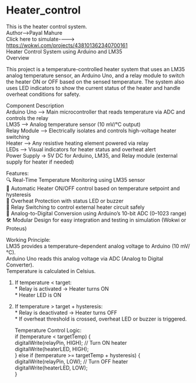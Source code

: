 # Heater_control
This is the heater control system.
<br>
Author-->Payal Mahure
<br>
Click here to simulate----> https://wokwi.com/projects/438101362340700161
<br>
Heater Control System using Arduino and LM35
<br>
 Overview
 <br>

This project is a temperature-controlled heater system that uses an LM35 analog temperature sensor, an Arduino Uno, and a relay module to switch the heater ON or OFF based on the sensed temperature. The system also uses LED indicators to show the current status of the heater and handle overheat conditions for safety.
<br>

Component	        Description
<br>
Arduino Uno	 -->     Main microcontroller that reads temperature via ADC and controls the relay
<br>
LM35	        --> Analog temperature sensor (10 mV/°C output)
<br>
Relay Module	--> Electrically isolates and controls high-voltage heater switching
<br>
Heater	      --> Any resistive heating element powered via relay
<br>
LEDs	        --> Visual indicators for heater status and overheat alert
<br>
Power Supply	 -> 5V DC for Arduino, LM35, and Relay module (external supply for heater if needed)
<br>

Features:
<br>
 🔍 Real-Time Temperature Monitoring using LM35 sensor
<br>
🔄 Automatic Heater ON/OFF control based on temperature setpoint and hysteresis
<br>
🚨 Overheat Protection with status LED or buzzer
<br>
🔌 Relay Switching to control external heater circuit safely
<br>
📶 Analog-to-Digital Conversion using Arduino’s 10-bit ADC (0–1023 range)
<br>
🛠️ Modular Design for easy integration and testing in simulation (Wokwi or Proteus)
<br>

Working Principle:
<br>
LM35 provides a temperature-dependent analog voltage to Arduino (10 mV/°C).
<br>
Arduino Uno reads this analog voltage via ADC (Analog to Digital Converter).
<br>
Temperature is calculated in Celsius.
<br>
1) If temperature < target:
<br> * Relay is activated → Heater turns ON
    <br>* Heater LED is ON

2) If temperature > target + hysteresis:
<br> * Relay is deactivated → Heater turns OFF
    <br> * If overheat threshold is crossed, overheat LED or buzzer is triggered.
   <br>
   
   Temperature Control Logic:
   <br>
   if (temperature < targetTemp) {
   <br>digitalWrite(relayPin, HIGH); // Turn ON heater
    <br>digitalWrite(heaterLED, HIGH);
<br>} else if (temperature >= targetTemp + hysteresis) {
    <br>digitalWrite(relayPin, LOW);  // Turn OFF heater
    <br>digitalWrite(heaterLED, LOW);
<br>}
     

